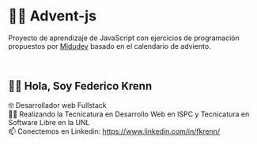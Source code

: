 # 🎅🎄 Advent-js

Proyecto de aprendizaje de JavaScript con ejercicios de programación propuestos por [Midudev](https://adventjs.dev/es) basado en el calendario de adviento.

<br>

## 🙋‍♂️ Hola, Soy Federico Krenn
:nerd_face: Desarrollador web Fullstack
<br>
👨‍🎓 Realizando la Tecnicatura en Desarrollo Web en ISPC y Tecnicatura en Software Libre en la UNL
<br>
📫 Conectemos en Linkedin: https://www.linkedin.com/in/fkrenn/

